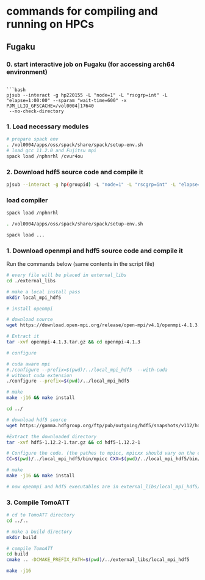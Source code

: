 # commands for compiling and running on HPCs


## Fugaku

### 0. start interactive job on Fugaku (for accessing arch64 environment)

```

```bash 
pjsub --interact -g hp220155 -L "node=1" -L "rscgrp=int" -L "elapse=1:00:00" --sparam "wait-time=600" -x PJM_LLIO_GFSCACHE=/vol0004│17640
 --no-check-directory     
```


### 1. Load necessary modules 
```bash
# prepare spack env
. /vol0004/apps/oss/spack/share/spack/setup-env.sh
# load gcc 11.2.0 and Fujitsu mpi
spack load /nphnrhl /cvur4ou
```


### 2. Download hdf5 source code and compile it
```bash
pjsub --interact -g hp(groupid) -L "node=1" -L "rscgrp=int" -L "elapse=1:00:00" --sparam "wait-time=600" -x PJM_LLIO_GFSCACHE=/vol0004
```

### load compiler
```bash
spack load /nphnrhl

. /vol0004/apps/oss/spack/share/spack/setup-env.sh

spack load ...
```

### 1. Download openmpi and hdf5 source code and compile it

Run the commands below (same contents in the script file)


```bash
# every file will be placed in external_libs
cd ./external_libs

# make a local install pass
mkdir local_mpi_hdf5

# install openmpi

# download source 
wget https://download.open-mpi.org/release/open-mpi/v4.1/openmpi-4.1.3.tar.gz

# Extract it
tar -xvf openmpi-4.1.3.tar.gz && cd openmpi-4.1.3

# configure

# cuda aware mpi
#./configure --prefix=$(pwd)/../local_mpi_hdf5  --with-cuda
# without cuda extension
./configure --prefix=$(pwd)/../local_mpi_hdf5

# make
make -j16 && make install

cd ../

# download hdf5 source
wget https://gamma.hdfgroup.org/ftp/pub/outgoing/hdf5/snapshots/v112/hdf5-1.12.2-1.tar.gz

#Extract the downloaded directory
tar -xvf hdf5-1.12.2-1.tar.gz && cd hdf5-1.12.2-1

# Configure the code. (the pathes to mpicc, mpicxx should vary on the environment)
CC=$(pwd)/../local_mpi_hdf5/bin/mpicc CXX=$(pwd)/../local_mpi_hdf5/bin/mpicxx ./configure --enable-parallel --enable-unsupported --enable-shared --enable-cxx --prefix=$(pwd)/../local_mpi_hdf5

# make
make -j16 && make install

# now openmpi and hdf5 executables are in external_libs/local_mpi_hdf5/bin
```


### 3. Compile TomoATT
```bash
# cd to TomoATT directory
cd ../..

# make a build directory
mkdir build

# compile TomoATT
cd build
cmake .. -DCMAKE_PREFIX_PATH=$(pwd)/../external_libs/local_mpi_hdf5

make -j16
```